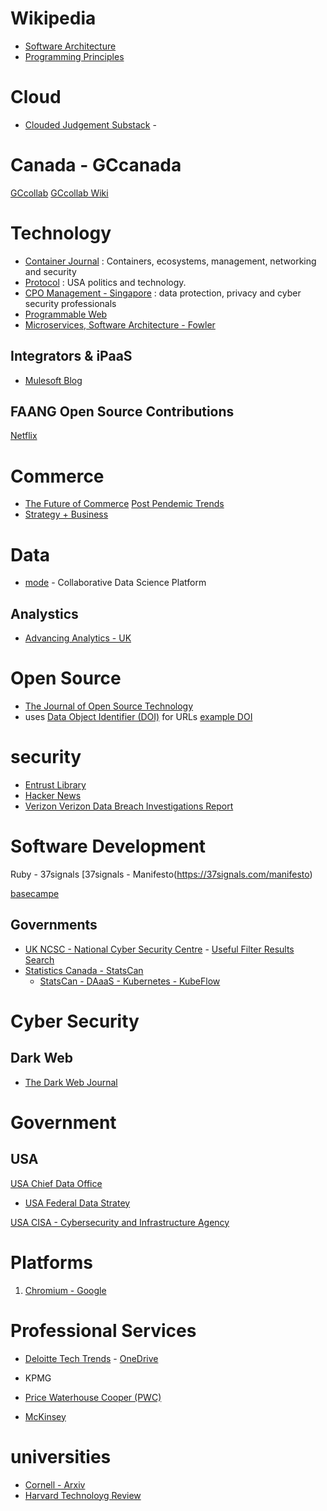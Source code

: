 
# Wikipedia
- [Software Architecture](https://en.wikipedia.org/wiki/Category:Software_architecture)
- [Programming Principles](https://en.wikipedia.org/wiki/Category:Programming_principles)

# Cloud
- [Clouded Judgement Substack](https://cloudedjudgement.substack.com/) -

# Canada - GCcanada
[GCcollab](http://gccollab.ca/)
[GCcollab Wiki](https://wiki.gccollab.ca/Main_Page)


# Technology
- [Container Journal](https://containerjournal.com/) : Containers, ecosystems, management, networking and security
- [Protocol](https://www.protocol.com/) : USA politics and technology.
- [CPO Management - Singapore](https://www.cpomagazine.com/) : data protection, privacy and cyber security professionals
- [Programmable Web](https://www.programmableweb.com/)
- [Microservices, Software Architecture - Fowler](https://www.martinfowler.com/microservices/)

## Integrators & iPaaS
- [Mulesoft Blog](https://blogs.mulesoft.com/bloghome/)

## FAANG Open Source Contributions
[Netflix](https://netflix.github.io/)

# Commerce
- [The Future of Commerce](https://www.the-future-of-commerce.com/) [Post Pendemic Trends](https://www.the-future-of-commerce.com/2020/12/03/2021-customer-service-trends/)
- [Strategy + Business](https://www.strategy-business.com/)

# Data
- [mode](https://mode.com) - Collaborative Data Science Platform

## Analystics
- [Advancing Analytics - UK](https://www.advancinganalytics.co.uk/)

# Open Source
- [The Journal of Open Source Technology](https://joss.theoj.org/)
- uses [Data Object Identifier (DOI)](https://doi.org/10.3886/ICPSR06849) for URLs [example DOI](https://joss.theoj.org/papers/10.21105/joss.03167)

# security
- [Entrust Library](https://www.entrust.com/documentation)
- [Hacker News](https://news.ycombinator.com/news)
- [Verizon Verizon Data Breach Investigations Report](https://www.verizon.com/business/resources/reports/dbir/)

# Software Development

Ruby - 37signals
[37signals - Manifesto(https://37signals.com/manifesto)

[basecampe](https://basecamp.com/gettingreal)


## Governments
- [UK NCSC - National Cyber Security Centre](https://www.ncsc.gov.uk/) - [Useful Filter Results Search](https://www.ncsc.gov.uk/section/advice-guidance/all-topics?allTopics=true&topics=access%20control&sort=date%2Bdesc)
- [Statistics Canada - StatsCan](https://github.com/StatCan)
  - [StatsCan - DAaaS - Kubernetes - KubeFlow](https://github.com/StatCan/daaas)



# Cyber Security
## Dark Web
- [The Dark Web Journal](https://darkwebjournal.com/)

# Government

## USA
[USA Chief Data Office](https://www.cdo.gov/)
- [USA Federal Data Stratey](https://www.cdo.gov/federal-data-strategy/)

[USA CISA - Cybersecurity and Infrastructure Agency](https://www.cisa.gov/)

# Platforms
1. [Chromium - Google ](https://www.chromium.org/)

# Professional Services
- [Deloitte Tech Trends](https://www2.deloitte.com/us/en/insights/focus/tech-trends.html) - [OneDrive](https://1drv.ms/u/s!AkwXSmFk-_xpgoZVgXXfOuIBHkkeuA?e=W3BDak)
- KPMG
- [Price Waterhouse Cooper (PWC)](https://www.pwc.com/)

- [McKinsey](https://www.mckinsey.com/)


# universities

- [Cornell - Arxiv](https://arxiv.org/)
- [Harvard Technoloyg Review](https://hbr.org/topic/technology)
